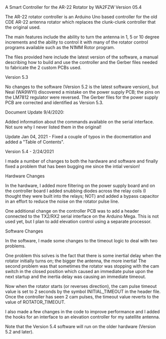 A Smart Controller for the AR-22 Rotator by WA2FZW
Version 05.4

The AR-22 rotator controller is an Arduino Uno based controller for the old
CDE AR-22 antenna rotator which replaces the clunk-clunk controller that the
original used.

The main features include the ability to turn the antenna in 1, 5 or 10
degree increments and the ability to control it with many of the rotator
control programs available such as the N1MM Rotor program.

The files provided here include the latest version of the software, a manual
describing how to build and use the controller and the Gerber files needed
to fabricate the 2 custom PCBs used.

Version 5.3

No changes to the software (Version 5.2 is the latest software version), but
Neal (WA9WYI) discovered a mistake on the power supply PCB; the pins on the
LM7812 regulator were reversed. The Gerber files for the power supply PCB
are corrected and identified as Version 5.3.

Document Update 9/4/2020:

Added information about the commands available on the serial interface. Not
sure why I never listed them in the original!


Update Jan 04, 2021 - Fixed a couple of typos in the docmentation and added
a "Table of Contents".


Version 5.4 - 2/24/2021

I made a number of changes to both the hardware and software and finally
fixed a problem that has been bugging me since the intial version!

Hardware Changes

In the hardware, I added more filtering on the power supply board and on
the controller board I added snubbing diodes across the relay coils (I
thought they were built into the relays; NOT) and added a bypass capacitor
in an effort to reduce the noise on the rotator pulse line.

One additional change on the controller PCB was to add a header connected
to the TX2/RX2 serial interface on the Arduino Mega. This is not used yet,
but I plan to add elevation control using a separate processor.


Software Changes

In the software, I made some changes to the timeout logic to deal with two
problems.

One problem this solves is the fact that there is some inertial delay when
the rotator initially turns on; the bigger the antenna, the more inertia!
The second problem was that sometimes the rotator was stopping with the cam
switch in the closed position which caused an immediate pulse upon the next
startup and the inertia delay was causing an immediate timeout.

Now when the rotator starts (or reverses direction), the cam pulse timeout
value is set to 2 seconds by the symbol INITIAL_TIMEOUT in the header file.
Once the controller has seen 2 cam pulses, the timeout value reverts to the
value of ROTATOR_TIMEOUT.

I also made a few changes in the code to improve performance and I added the
hooks for an interface to an elevation controller for my satellite antenna.

Note that the Version 5.4 software will run on the older hardware (Version
5.2 and later).
